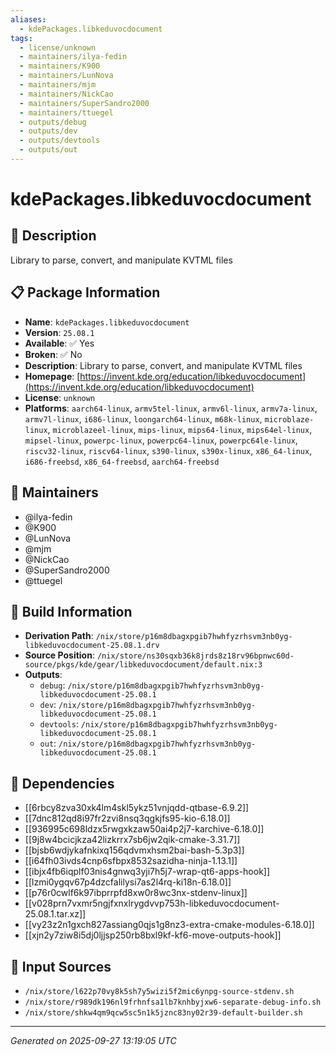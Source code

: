```yaml
---
aliases:
  - kdePackages.libkeduvocdocument
tags:
  - license/unknown
  - maintainers/ilya-fedin
  - maintainers/K900
  - maintainers/LunNova
  - maintainers/mjm
  - maintainers/NickCao
  - maintainers/SuperSandro2000
  - maintainers/ttuegel
  - outputs/debug
  - outputs/dev
  - outputs/devtools
  - outputs/out
---
```


# kdePackages.libkeduvocdocument

## 📝 Description

Library to parse, convert, and manipulate KVTML files

## 📋 Package Information

- **Name**: `kdePackages.libkeduvocdocument`
- **Version**: `25.08.1`
- **Available**: ✅ Yes
- **Broken**: ✅ No
- **Description**: Library to parse, convert, and manipulate KVTML files
- **Homepage**: [https://invent.kde.org/education/libkeduvocdocument](https://invent.kde.org/education/libkeduvocdocument)
- **License**: `unknown`
- **Platforms**: `aarch64-linux`, `armv5tel-linux`, `armv6l-linux`, `armv7a-linux`, `armv7l-linux`, `i686-linux`, `loongarch64-linux`, `m68k-linux`, `microblaze-linux`, `microblazeel-linux`, `mips-linux`, `mips64-linux`, `mips64el-linux`, `mipsel-linux`, `powerpc-linux`, `powerpc64-linux`, `powerpc64le-linux`, `riscv32-linux`, `riscv64-linux`, `s390-linux`, `s390x-linux`, `x86_64-linux`, `i686-freebsd`, `x86_64-freebsd`, `aarch64-freebsd`
## 👥 Maintainers

- @ilya-fedin
- @K900
- @LunNova
- @mjm
- @NickCao
- @SuperSandro2000
- @ttuegel


## 🔧 Build Information

- **Derivation Path**: `/nix/store/p16m8dbagxpgib7hwhfyzrhsvm3nb0yg-libkeduvocdocument-25.08.1.drv`
- **Source Position**: `/nix/store/ns30sqxb36k8jrds8z18rv96bpnwc60d-source/pkgs/kde/gear/libkeduvocdocument/default.nix:3`
- **Outputs**:
  - `debug`:  `/nix/store/p16m8dbagxpgib7hwhfyzrhsvm3nb0yg-libkeduvocdocument-25.08.1`
  - `dev`:  `/nix/store/p16m8dbagxpgib7hwhfyzrhsvm3nb0yg-libkeduvocdocument-25.08.1`
  - `devtools`:  `/nix/store/p16m8dbagxpgib7hwhfyzrhsvm3nb0yg-libkeduvocdocument-25.08.1`
  - `out`:  `/nix/store/p16m8dbagxpgib7hwhfyzrhsvm3nb0yg-libkeduvocdocument-25.08.1`

## 🔗 Dependencies

- [[6rbcy8zva30xk4lm4skl5ykz51vnjqdd-qtbase-6.9.2]]
- [[7dnc812qd8i97fr2zvi8nsq3qgkjfs95-kio-6.18.0]]
- [[936995c698ldzx5rwgxkzaw50ai4p2j7-karchive-6.18.0]]
- [[9j8w4bcicjkza42lizkrrx7sb6jw2qik-cmake-3.31.7]]
- [[bjsb6wdjykafnkixq156qdvmxhsm2bai-bash-5.3p3]]
- [[i64fh03ivds4cnp6sfbpx8532sazidha-ninja-1.13.1]]
- [[ibjx4fb6iqplf03nis4gnwq3yji7h5j7-wrap-qt6-apps-hook]]
- [[lzmi0ygqv67p4dzcfalilysi7as2l4rq-ki18n-6.18.0]]
- [[p76r0cwlf6k97ibprrpfd8xw0r8wc3nx-stdenv-linux]]
- [[v028prn7vxmr5ngjfxnxlrygdvvp753h-libkeduvocdocument-25.08.1.tar.xz]]
- [[vy23z2n1gxch827assiang0qjs1g8nz3-extra-cmake-modules-6.18.0]]
- [[xjn2y7ziw8i5dj0ljjsp250rb8bxl9kf-kf6-move-outputs-hook]]

## 📁 Input Sources

- `/nix/store/l622p70vy8k5sh7y5wizi5f2mic6ynpg-source-stdenv.sh`
- `/nix/store/r989dk196nl9frhnfsa1lb7knhbyjxw6-separate-debug-info.sh`
- `/nix/store/shkw4qm9qcw5sc5n1k5jznc83ny02r39-default-builder.sh`

---
*Generated on 2025-09-27 13:19:05 UTC*
